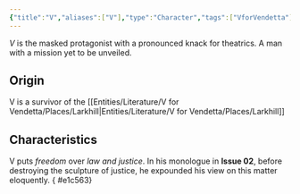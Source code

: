 ```yaml
---
{"title":"V","aliases":["V"],"type":"Character","tags":["VforVendetta"],"created":"2023-10-25T11:18:43+06:00","updated":"2023-10-26T16:20:30+06:00","dg-publish":true,"dg-note-icon":1,"permalink":"/entities/literature/v-for-vendetta/characters/v/","dgPassFrontmatter":true,"noteIcon":1}
---
```


*V* is the masked protagonist with a pronounced knack for theatrics. A man with a mission yet to be unveiled.

## Origin
V is a survivor of the [[Entities/Literature/V for Vendetta/Places/Larkhill\|Entities/Literature/V for Vendetta/Places/Larkhill]]

## Characteristics
V puts *freedom* over *law and justice*. In his monologue in **Issue 02**, before destroying the sculpture of justice, he expounded his view on this matter eloquently.
{ #e1c563}
